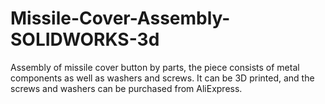 # Missile-Cover-Assembly-SOLIDWORKS-3d
Assembly of missile cover button by parts, the piece consists of metal components as well as washers and screws. It can be 3D printed, and the screws and washers can be purchased from AliExpress.
